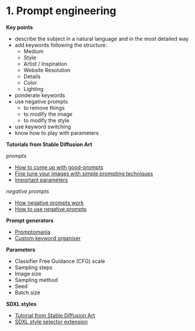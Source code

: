 # 1. Prompt engineering

**Key points**

- describe the subject in a natural language and in the most detailed way
- add keywords following the structure:
  - Medium
  - Style
  - Artist / Inspiration
  - Website	Resolution
  - Details
  - Color
  - Lighting
- ponderate keywords
- use negative prompts
  - to remove things
  - to modify the image
  - to modify the style
- use keyword switching
- know how to play with parameters

**Tutorials from Stable Diffusion Art**

_prompts_

- [How to come up with good-prompts](https://stable-diffusion-art.com/how-to-come-up-with-good-prompts-for-ai-image-generation/)
- [Fine tune your images with simple prompting techniques](https://stable-diffusion-art.com/fine-tune-your-ai-images-with-these-simple-prompting-techniques/)
- [Important parameters](https://stable-diffusion-art.com/know-these-important-parameters-for-stunning-ai-images/)

_negative prompts_

- [How negative prompts work](https://stable-diffusion-art.com/how-negative-prompt-work/)
- [How to use negative prompts](https://stable-diffusion-art.com/how-to-use-negative-prompts/)

**Prompt generators**

- [Promptomania](https://promptomania.com/stable-diffusion-prompt-builder/)
- [Custom keyword organiser](https://docs.google.com/spreadsheets/d/1w953xYyb_6HoUXF_SiLdPkpA_IljhAjN31z6pnjKh1s/edit?usp=sharing)

**Parameters**

- Classifier Free Guidance (CFG) scale
- Sampling steps
- Image size
- Sampling method
- Seed
- Batch size

**SDXL styles**

- [Tutorial from Stable Diffusion Art](https://stable-diffusion-art.com/sdxl-styles/)
- [SDXL style selector extension](https://github.com/ahgsql/StyleSelectorXL)
